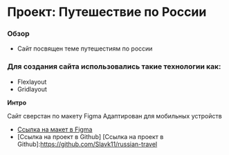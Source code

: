 # Проект: Путешествие по России

### Обзор
* Сайт посвящен теме путешестиям по россии
### Для создания сайта использовались такие технологии как:
* Flexlayout
* Gridlayout

**Интро**

Сайт сверстан по макету Figma
Адаптирован для мобильных устройств
* [Ссылка на макет в Figma](https://www.figma.com/file/5S2WSbEFL6awjVWJ0NWL8Q/Sprint-3_-Russia-_-desktop-mobile?node-id=28503%3A0)
* [Ссылка на проект в Github]
[Ссылка на проект в Github]:https://github.com/Slavk11/russian-travel
